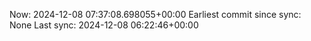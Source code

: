 Now: 2024-12-08 07:37:08.698055+00:00 Earliest commit since sync: None Last sync: 2024-12-08 06:22:46+00:00
